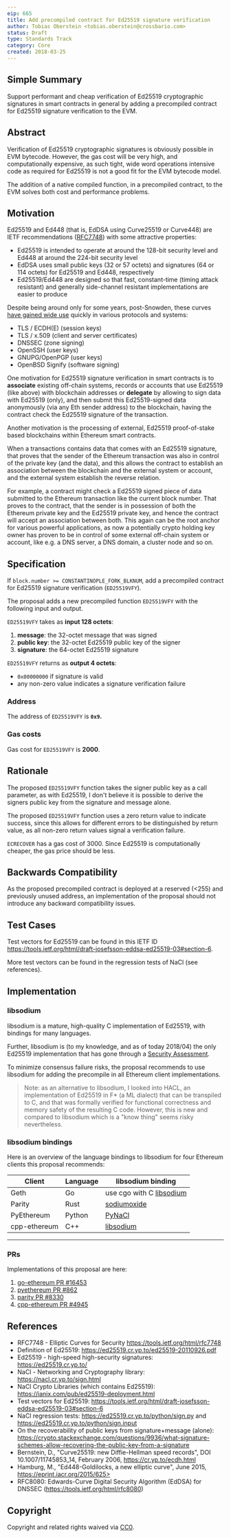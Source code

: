 ```yaml
---
eip: 665
title: Add precompiled contract for Ed25519 signature verification
author: Tobias Oberstein <tobias.oberstein@crossbario.com>
status: Draft
type: Standards Track
category: Core
created: 2018-03-25
---
```


## Simple Summary

Support performant and cheap verification of Ed25519 cryptographic signatures in smart contracts in general by adding a precompiled contract for Ed25519 signature verification to the EVM.

## Abstract

Verification of Ed25519 cryptographic signatures is obviously possible in EVM bytecode. However, the gas cost will be very high, and computationally expensive, as such tight, wide word operations intensive code as required for Ed25519 is not a good fit for the EVM bytecode model.

The addition of a native compiled function, in a precompiled contract, to the EVM solves both cost and performance problems.

## Motivation

Ed25519 and Ed448 (that is, EdDSA using Curve25519 or Curve448) are IETF recommendations ([RFC7748](https://tools.ietf.org/html/rfc7748)) with some attractive properties:

- Ed25519 is intended to operate at around the 128-bit security level and Ed448 at around the 224-bit security level
- EdDSA uses small public keys (32 or 57 octets) and signatures (64 or 114 octets) for Ed25519 and Ed448, respectively
- Ed25519/Ed448 are designed so that fast, constant-time (timing attack resistant) and generally side-channel resistant implementations are easier to produce

Despite being around only for some years, post-Snowden, these curves [have gained wide use](https://ianix.com/pub/ed25519-deployment.html) quickly in various protocols and systems:

- TLS / ECDH(E) (session keys)
- TLS / x.509 (client and server certificates)
- DNSSEC (zone signing)
- OpenSSH (user keys)
- GNUPG/OpenPGP (user keys)
- OpenBSD Signify (software signing)

One motivation for Ed25519 signature verification in smart contracts is to **associate** existing off-chain systems, records or accounts that use Ed25519 (like above) with blockchain addresses or **delegate** by allowing to sign data with Ed25519 (only), and then submit this Ed25519-signed data anonymously (via any Eth sender address) to the blockchain, having the contract check the Ed25519 signature of the transaction.

Another motivation is the processing of external, Ed25519 proof-of-stake based blockchains within Ethereum smart contracts.

When a transactions contains data that comes with an Ed25519 signature, that proves that the sender of the Ethereum transaction was also in control of the private key (and the data), and this allows the contract to establish an association between the blockchain and the external system or account, and the external system establish the reverse relation.

For example, a contract might check a Ed25519 signed piece of data submitted to the Ethereum transaction like the current block number. That proves to the contract, that the sender is in possession of both the Ethereum private key and the Ed25519 private key, and hence the contract will accept an association between both. This again can be the root anchor for various powerful applications, as now a potentially crypto holding key owner has proven to be in control of some external off-chain system or account, like e.g. a DNS server, a DNS domain, a cluster node and so on.

## Specification

If `block.number >= CONSTANTINOPLE_FORK_BLKNUM`, add a precompiled contract for Ed25519 signature verification (`ED25519VFY`).

The proposal adds a new precompiled function `ED25519VFY` with the following input and output.

`ED25519VFY` takes as **input 128 octets**:

1. **message**: the 32-octet message that was signed
2. **public key**: the 32-octet Ed25519 public key of the signer
3. **signature**: the 64-octet Ed25519 signature

`ED25519VFY` returns as **output 4 octets**:

- `0x00000000` if signature is valid
- any non-zero value indicates a signature verification failure

### Address

The address of `ED25519VFY` is **`0x9`.**

### Gas costs

Gas cost for `ED25519VFY` is **2000**.

## Rationale

The proposed `ED25519VFY` function takes the signer public key as a call parameter, as with Ed25519, I don't believe it is possible to derive the signers public key from the signature and message alone.

The proposed `ED25519VFY` function uses a zero return value to indicate success, since this allows for different errors to be distinguished by return value, as all non-zero return values signal a verification failure.

`ECRECOVER` has a gas cost of 3000. Since Ed25519 is computationally cheaper, the gas price should be less.

## Backwards Compatibility

As the proposed precompiled contract is deployed at a reserved (<255) and previously unused address, an implementation of the proposal should not introduce any backward compatibility issues.

## Test Cases

Test vectors for Ed25519 can be found in this IETF ID https://tools.ietf.org/html/draft-josefsson-eddsa-ed25519-03#section-6.

More test vectors can be found in the regression tests of NaCl (see references).

## Implementation

### libsodium

libsodium is a mature, high-quality C implementation of Ed25519, with bindings for many languages.

Further, libsodium is (to my knowledge, and as of today 2018/04) the only Ed25519 implementation that has gone through a [Security Assessment](https://www.privateinternetaccess.com/blog/2017/08/libsodium-v1-0-12-and-v1-0-13-security-assessment/).

To minimize consensus failure risks, the proposal recommends to use libsodium for adding the precompile in all Ethereum client implementations.

> Note: as an alternative to libsodium, I looked into HACL, an implementation of Ed25519 in F\* (a ML dialect) that can be transpiled to C, and that was formally verified for functional correctness and memory safety of the resulting C code. However, this is new and compared to libsodium which is a "know thing" seems risky nevertheless.

### libsodium bindings

Here is an overview of the language bindings to libsodium for four Ethereum clients this proposal recommends:

| Client       | Language | libsodium binding                                                 |
| ------------ | -------- | ----------------------------------------------------------------- |
| Geth         | Go       | use cgo with C [libsodium](https://github.com/jedisct1/libsodium) |
| Parity       | Rust     | [sodiumoxide](https://github.com/dnaq/sodiumoxide)                |
| PyEthereum   | Python   | [PyNaCl](https://github.com/pyca/pynacl)                          |
| cpp-ethereum | C++      | [libsodium](https://github.com/jedisct1/libsodium)                |

---

### PRs

Implementations of this proposal are here:

1. [go-ethereum PR #16453](https://github.com/ethereum/go-ethereum/pull/16453)
2. [pyethereum PR #862](https://github.com/ethereum/pyethereum/pull/862)
3. [parity PR #8330](https://github.com/paritytech/parity/pull/8330)
4. [cpp-ethereum PR #4945](https://github.com/ethereum/cpp-ethereum/pull/4945)

## References

- RFC7748 - Elliptic Curves for Security https://tools.ietf.org/html/rfc7748
- Definition of Ed25519: https://ed25519.cr.yp.to/ed25519-20110926.pdf
- Ed25519 - high-speed high-security signatures: https://ed25519.cr.yp.to/
- NaCl - Networking and Cryptography library: https://nacl.cr.yp.to/sign.html
- NaCl Crypto Libraries (which contains Ed25519): https://ianix.com/pub/ed25519-deployment.html
- Test vectors for Ed25519: https://tools.ietf.org/html/draft-josefsson-eddsa-ed25519-03#section-6
- NaCl regression tests: https://ed25519.cr.yp.to/python/sign.py and https://ed25519.cr.yp.to/python/sign.input
- On the recoverability of public keys from signature+message (alone): https://crypto.stackexchange.com/questions/9936/what-signature-schemes-allow-recovering-the-public-key-from-a-signature
- Bernstein, D., "Curve25519: new Diffie-Hellman speed records", DOI 10.1007/11745853_14, February 2006, https://cr.yp.to/ecdh.html
- Hamburg, M., "Ed448-Goldilocks, a new elliptic curve", June 2015, https://eprint.iacr.org/2015/625>
- RFC8080: Edwards-Curve Digital Security Algorithm (EdDSA) for DNSSEC (https://tools.ietf.org/html/rfc8080)

## Copyright

Copyright and related rights waived via [CC0](https://creativecommons.org/publicdomain/zero/1.0/).
